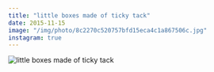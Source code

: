 ```yaml
---
title: "little boxes made of ticky tack"
date: 2015-11-15
image: "/img/photo/8c2270c520757bfd15eca4c1a867506c.jpg"
instagram: true
---
```


![little boxes made of ticky tack](/img/photo/8c2270c520757bfd15eca4c1a867506c.jpg)
